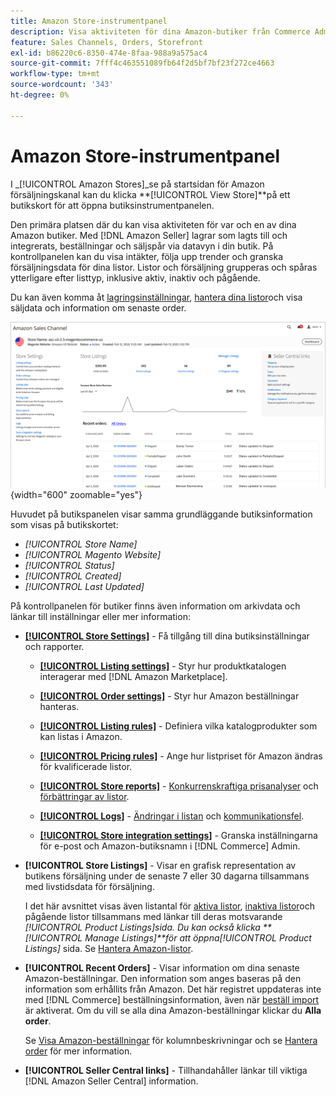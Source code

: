 ```yaml
---
title: Amazon Store-instrumentpanel
description: Visa aktiviteten för dina Amazon-butiker från Commerce Admin med hjälp av Amazon butikspanel.
feature: Sales Channels, Orders, Storefront
exl-id: b86220c6-8350-474e-8faa-988a9a575ac4
source-git-commit: 7fff4c463551089fb64f2d5bf7bf23f272ce4663
workflow-type: tm+mt
source-wordcount: '343'
ht-degree: 0%

---
```


# Amazon Store-instrumentpanel

I _[!UICONTROL Amazon Stores]_se på startsidan för Amazon försäljningskanal kan du klicka **[!UICONTROL View Store]**på ett butikskort för att öppna butiksinstrumentpanelen.

Den primära platsen där du kan visa aktiviteten för var och en av dina Amazon butiker. Med [!DNL Amazon Seller] lagrar som lagts till och integrerats, beställningar och säljspår via datavyn i din butik. På kontrollpanelen kan du visa intäkter, följa upp trender och granska försäljningsdata för dina listor. Listor och försäljning grupperas och spåras ytterligare efter listtyp, inklusive aktiv, inaktiv och pågående.

Du kan även komma åt [lagringsinställningar](./ob-store-review.md), [hantera dina listor](./managing-product-listings.md)och visa säljdata och information om senaste order.

![Amazon Store-instrumentpanel](assets/amazon-store-dashboard.png){width="600" zoomable="yes"}

Huvudet på butikspanelen visar samma grundläggande butiksinformation som visas på butikskortet:

- _[!UICONTROL Store Name]_
- _[!UICONTROL Magento Website]_
- _[!UICONTROL Status]_
- _[!UICONTROL Created]_
- _[!UICONTROL Last Updated]_

På kontrollpanelen för butiker finns även information om arkivdata och länkar till inställningar eller mer information:

- [**[!UICONTROL Store Settings]**](./ob-store-review.md) - Få tillgång till dina butiksinställningar och rapporter.

   - [**[!UICONTROL Listing settings]**](./listing-settings.md) - Styr hur produktkatalogen interagerar med [!DNL Amazon Marketplace].

   - [**[!UICONTROL Order settings]**](./order-settings.md) - Styr hur Amazon beställningar hanteras.

   - [**[!UICONTROL Listing rules]**](./listing-rules.md) - Definiera vilka katalogprodukter som kan listas i Amazon.

   - [**[!UICONTROL Pricing rules]**](./pricing-products.md) - Ange hur listpriset för Amazon ändras för kvalificerade listor.

   - [**[!UICONTROL Store reports]**](./amazon-logs-reports.md) - [Konkurrenskraftiga prisanalyser](./competitive-price-analysis.md) och [förbättringar av listor](./listing-improvements.md).

   - [**[!UICONTROL Logs]**](./amazon-logs-reports.md) - [Ändringar i listan](./listing-changes-log.md) och [kommunikationsfel](./communication-errors-log.md).

   - [**[!UICONTROL Store integration settings]**](./store-integration-settings.md) - Granska inställningarna för e-post och Amazon-butiksnamn i [!DNL Commerce] Admin.

- **[!UICONTROL Store Listings]** - Visar en grafisk representation av butikens försäljning under de senaste 7 eller 30 dagarna tillsammans med livstidsdata för försäljning.

  I det här avsnittet visas även listantal för [aktiva listor](./active-listings.md), [inaktiva listor](./inactive-listings.md)och pågående listor tillsammans med länkar till deras motsvarande _[!UICONTROL Product Listings]_sida. Du kan också klicka **[!UICONTROL Manage Listings]**för att öppna_[!UICONTROL Product Listings]_ sida. Se [Hantera Amazon-listor](./managing-product-listings.md).

- **[!UICONTROL Recent Orders]** - Visar information om dina senaste Amazon-beställningar. Den information som anges baseras på den information som erhållits från Amazon. Det här registret uppdateras inte med [!DNL Commerce] beställningsinformation, även när [beställ import](./order-settings.md) är aktiverat. Om du vill se alla dina Amazon-beställningar klickar du **Alla order**.

  Se [Visa Amazon-beställningar](./amazon-orders-all.md) för kolumnbeskrivningar och se [Hantera order](./managing-orders.md) för mer information.

- **[!UICONTROL Seller Central links]** - Tillhandahåller länkar till viktiga [!DNL Amazon Seller Central] information.
